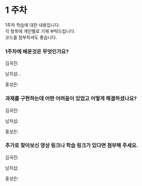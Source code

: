 # 1 주차 

1주차 학습에 대한 내용입니다.  
각 항목에 개인별로 기재 부탁드립니다.  
코드를 첨부하셔도 좋습니다.

### 1주차에 배운것은 무엇인가요?

김국진:

남치섭: .

홍성은: 




### 과제를 구현하는데 어떤 어려움이 있었고 어떻게 해결하셨나요?  



김국진:

남치섭:

홍성은: 


### 추가로 찾아보신 영상 링크나 학습 링크가 있다면 첨부해 주세요.

김국진:

남치섭:

홍성은: 
